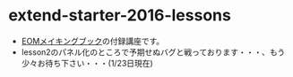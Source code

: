 # extend-starter-2016-lessons
- [EOMメイキングブック](http://motions.work/c91/)の付録講座です。
- lesson2のパネル化のところで予期せぬバグと戦っております・・・、もう少々お待ち下さい・・・(1/23日現在)
